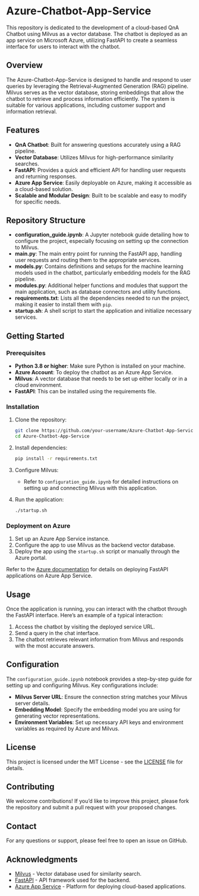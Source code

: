 # Azure-Chatbot-App-Service

This repository is dedicated to the development of a cloud-based QnA Chatbot using Milvus as a vector database. The chatbot is deployed as an app service on Microsoft Azure, utilizing FastAPI to create a seamless interface for users to interact with the chatbot.

## Overview

The Azure-Chatbot-App-Service is designed to handle and respond to user queries by leveraging the Retrieval-Augmented Generation (RAG) pipeline. Milvus serves as the vector database, storing embeddings that allow the chatbot to retrieve and process information efficiently. The system is suitable for various applications, including customer support and information retrieval.

## Features

- **QnA Chatbot**: Built for answering questions accurately using a RAG pipeline.
- **Vector Database**: Utilizes Milvus for high-performance similarity searches.
- **FastAPI**: Provides a quick and efficient API for handling user requests and returning responses.
- **Azure App Service**: Easily deployable on Azure, making it accessible as a cloud-based solution.
- **Scalable and Modular Design**: Built to be scalable and easy to modify for specific needs.

## Repository Structure

- **configuration_guide.ipynb**: A Jupyter notebook guide detailing how to configure the project, especially focusing on setting up the connection to Milvus.
- **main.py**: The main entry point for running the FastAPI app, handling user requests and routing them to the appropriate services.
- **models.py**: Contains definitions and setups for the machine learning models used in the chatbot, particularly embedding models for the RAG pipeline.
- **modules.py**: Additional helper functions and modules that support the main application, such as database connectors and utility functions.
- **requirements.txt**: Lists all the dependencies needed to run the project, making it easier to install them with `pip`.
- **startup.sh**: A shell script to start the application and initialize necessary services.

## Getting Started

### Prerequisites

- **Python 3.8 or higher**: Make sure Python is installed on your machine.
- **Azure Account**: To deploy the chatbot as an Azure App Service.
- **Milvus**: A vector database that needs to be set up either locally or in a cloud environment.
- **FastAPI**: This can be installed using the requirements file.

### Installation

1. Clone the repository:
   ```bash
   git clone https://github.com/your-username/Azure-Chatbot-App-Service.git
   cd Azure-Chatbot-App-Service
   ```

2. Install dependencies:
   ```bash
   pip install -r requirements.txt
   ```

3. Configure Milvus:
   - Refer to `configuration_guide.ipynb` for detailed instructions on setting up and connecting Milvus with this application.
   
4. Run the application:
   ```bash
   ./startup.sh
   ```

### Deployment on Azure

1. Set up an Azure App Service instance.
2. Configure the app to use Milvus as the backend vector database.
3. Deploy the app using the `startup.sh` script or manually through the Azure portal.

Refer to the [Azure documentation](https://docs.microsoft.com/azure/app-service/) for details on deploying FastAPI applications on Azure App Service.

## Usage

Once the application is running, you can interact with the chatbot through the FastAPI interface. Here’s an example of a typical interaction:

1. Access the chatbot by visiting the deployed service URL.
2. Send a query in the chat interface.
3. The chatbot retrieves relevant information from Milvus and responds with the most accurate answers.

## Configuration

The `configuration_guide.ipynb` notebook provides a step-by-step guide for setting up and configuring Milvus. Key configurations include:

- **Milvus Server URL**: Ensure the connection string matches your Milvus server details.
- **Embedding Model**: Specify the embedding model you are using for generating vector representations.
- **Environment Variables**: Set up necessary API keys and environment variables as required by Azure and Milvus.

## License

This project is licensed under the MIT License - see the [LICENSE](LICENSE) file for details.

## Contributing

We welcome contributions! If you’d like to improve this project, please fork the repository and submit a pull request with your proposed changes.

## Contact

For any questions or support, please feel free to open an issue on GitHub.

## Acknowledgments

- [Milvus](https://milvus.io/) - Vector database used for similarity search.
- [FastAPI](https://fastapi.tiangolo.com/) - API framework used for the backend.
- [Azure App Service](https://azure.microsoft.com/services/app-service/) - Platform for deploying cloud-based applications.
